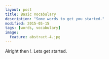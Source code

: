 ```yaml
---
layout: post
title: Basic Vocabulary
description: "Some words to get you started."
modified: 2015-05-15
tags: [words, vocabulary]
image:
  feature: abstract-4.jpg
---
```


Alright then !. Lets get started.